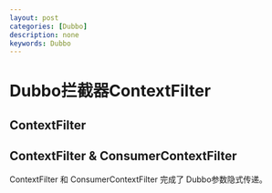 ```yaml
---
layout: post
categories: [Dubbo]
description: none
keywords: Dubbo
---
```

# Dubbo拦截器ContextFilter

## ContextFilter


## ContextFilter & ConsumerContextFilter
ContextFilter 和 ConsumerContextFilter 完成了 Dubbo参数隐式传递。




